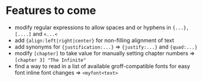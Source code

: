 # Features to come
- modify regular expressions to allow spaces and or hyphens in `{...}, [....]` and `<...<`
- add `{align:left|right|center}` for non-filling alignment of text
- add synonyms for `{justification:...}` => `{justify:...}` and `{quad:...}`
- modify `[chapter]` to take value for manually setting chapter numbers => `[chapter 3] "The Infinite"`
- find a way to read in a list of available groff-compatible fonts for easy font inline font changes => `<myfont<text>`
